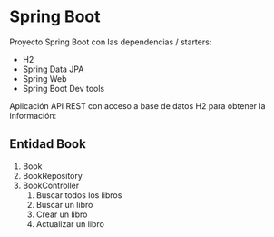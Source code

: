 # Spring Boot

Proyecto Spring Boot con las dependencias / starters:

* H2
* Spring Data JPA
* Spring Web
* Spring Boot Dev tools

Aplicación API REST con acceso a base de datos H2 para obtener la información:

## Entidad Book

1. Book
2. BookRepository
3. BookController
   1. Buscar todos los libros
   2. Buscar un libro
   3. Crear un libro
   4. Actualizar un libro